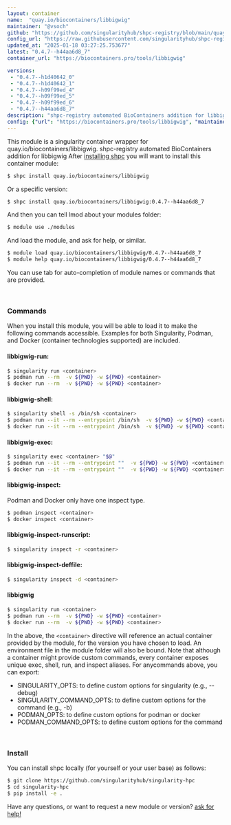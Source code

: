 ```yaml
---
layout: container
name:  "quay.io/biocontainers/libbigwig"
maintainer: "@vsoch"
github: "https://github.com/singularityhub/shpc-registry/blob/main/quay.io/biocontainers/libbigwig/container.yaml"
config_url: "https://raw.githubusercontent.com/singularityhub/shpc-registry/main/quay.io/biocontainers/libbigwig/container.yaml"
updated_at: "2025-01-18 03:27:25.753677"
latest: "0.4.7--h44aa6d8_7"
container_url: "https://biocontainers.pro/tools/libbigwig"

versions:
 - "0.4.7--h1d40642_0"
 - "0.4.7--h1d40642_1"
 - "0.4.7--h09f99ed_4"
 - "0.4.7--h09f99ed_5"
 - "0.4.7--h09f99ed_6"
 - "0.4.7--h44aa6d8_7"
description: "shpc-registry automated BioContainers addition for libbigwig"
config: {"url": "https://biocontainers.pro/tools/libbigwig", "maintainer": "@vsoch", "description": "shpc-registry automated BioContainers addition for libbigwig", "latest": {"0.4.7--h44aa6d8_7": "sha256:d9e80e76c9d298b57310c43da1e380ef4aad3cbb4a911bccbd52dc6ce458257d"}, "tags": {"0.4.7--h1d40642_0": "sha256:956927f13965b99fa747854709f47b8c8589d2372c345960063b6b787c202729", "0.4.7--h1d40642_1": "sha256:1a5b4aeef47708bb32e7f9c5e7dc3b6f6d6889ec86d7da702f35655f87350407", "0.4.7--h09f99ed_4": "sha256:0c654cd9f5c0745cfa9ccc06992aa900a013d012816262748e1d3b19191e6129", "0.4.7--h09f99ed_5": "sha256:52339db420eea7de2c46d070d25b7cdb6d3b8e5fce90b32833f4d243a29ce72c", "0.4.7--h09f99ed_6": "sha256:6c4aa9572df18c264e9b131c43a20889afd73f6bc7b344c53c657fa0c947766c", "0.4.7--h44aa6d8_7": "sha256:d9e80e76c9d298b57310c43da1e380ef4aad3cbb4a911bccbd52dc6ce458257d"}, "docker": "quay.io/biocontainers/libbigwig"}
---
```


This module is a singularity container wrapper for quay.io/biocontainers/libbigwig.
shpc-registry automated BioContainers addition for libbigwig
After [installing shpc](#install) you will want to install this container module:


```bash
$ shpc install quay.io/biocontainers/libbigwig
```

Or a specific version:

```bash
$ shpc install quay.io/biocontainers/libbigwig:0.4.7--h44aa6d8_7
```

And then you can tell lmod about your modules folder:

```bash
$ module use ./modules
```

And load the module, and ask for help, or similar.

```bash
$ module load quay.io/biocontainers/libbigwig/0.4.7--h44aa6d8_7
$ module help quay.io/biocontainers/libbigwig/0.4.7--h44aa6d8_7
```

You can use tab for auto-completion of module names or commands that are provided.

<br>

### Commands

When you install this module, you will be able to load it to make the following commands accessible.
Examples for both Singularity, Podman, and Docker (container technologies supported) are included.

#### libbigwig-run:

```bash
$ singularity run <container>
$ podman run --rm  -v ${PWD} -w ${PWD} <container>
$ docker run --rm  -v ${PWD} -w ${PWD} <container>
```

#### libbigwig-shell:

```bash
$ singularity shell -s /bin/sh <container>
$ podman run --it --rm --entrypoint /bin/sh  -v ${PWD} -w ${PWD} <container>
$ docker run --it --rm --entrypoint /bin/sh  -v ${PWD} -w ${PWD} <container>
```

#### libbigwig-exec:

```bash
$ singularity exec <container> "$@"
$ podman run --it --rm --entrypoint ""  -v ${PWD} -w ${PWD} <container> "$@"
$ docker run --it --rm --entrypoint ""  -v ${PWD} -w ${PWD} <container> "$@"
```

#### libbigwig-inspect:

Podman and Docker only have one inspect type.

```bash
$ podman inspect <container>
$ docker inspect <container>
```

#### libbigwig-inspect-runscript:

```bash
$ singularity inspect -r <container>
```

#### libbigwig-inspect-deffile:

```bash
$ singularity inspect -d <container>
```



#### libbigwig

```bash
$ singularity run <container>
$ podman run --rm  -v ${PWD} -w ${PWD} <container>
$ docker run --rm  -v ${PWD} -w ${PWD} <container>
```


In the above, the `<container>` directive will reference an actual container provided
by the module, for the version you have chosen to load. An environment file in the
module folder will also be bound. Note that although a container
might provide custom commands, every container exposes unique exec, shell, run, and
inspect aliases. For anycommands above, you can export:

 - SINGULARITY_OPTS: to define custom options for singularity (e.g., --debug)
 - SINGULARITY_COMMAND_OPTS: to define custom options for the command (e.g., -b)
 - PODMAN_OPTS: to define custom options for podman or docker
 - PODMAN_COMMAND_OPTS: to define custom options for the command

<br>

### Install

You can install shpc locally (for yourself or your user base) as follows:

```bash
$ git clone https://github.com/singularityhub/singularity-hpc
$ cd singularity-hpc
$ pip install -e .
```

Have any questions, or want to request a new module or version? [ask for help!](https://github.com/singularityhub/singularity-hpc/issues)